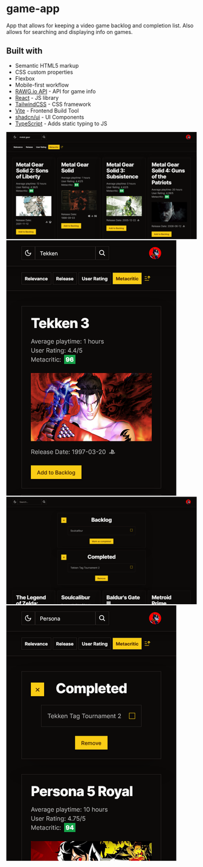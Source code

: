 # game-app

App that allows for keeping a video game backlog and completion list.
Also allows for searching and displaying info on games.

## Built with

- Semantic HTML5 markup
- CSS custom properties
- Flexbox
- Mobile-first workflow
- [RAWG.io API](https://rawg.io/apidocs) - API for game info
- [React](https://reactjs.org/) - JS library
- [TailwindCSS](https://nextjs.org/) - CSS framework
- [Vite](https://vitejs.dev/) - Frontend Build Tool
- [shadcn/ui](https://ui.shadcn.com/) - UI Components
- [TypeScript](https://www.typescriptlang.org/) - Adds static typing to JS

![desktop screenshot](<public/game app desktop.png>)
![mobile screenshot](<public/game app mobile.png>)
![desktop screenshot with backlog and completed windows open](<public/game app desktop active.png>)
![mobile screenshot with completed window open](<public/game app mobile active.png>)
